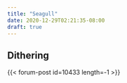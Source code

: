 ```yaml
---
title: "Seagull"
date: 2020-12-29T02:21:35-08:00
draft: true
---
```

## Dithering

{{< forum-post id=10433 length=-1 >}}
